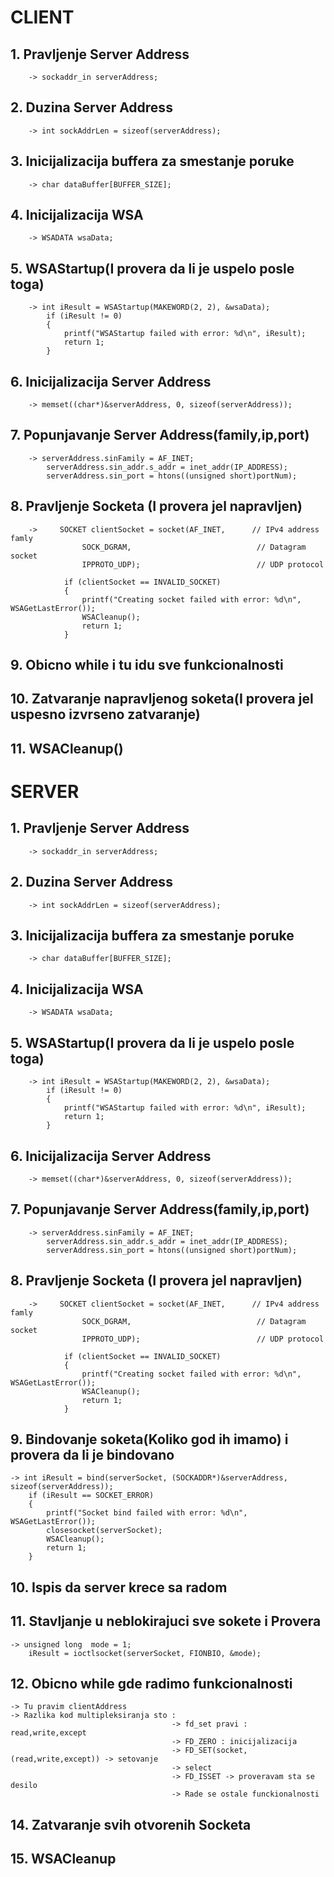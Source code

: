 # CLIENT

## 1. Pravljenje Server Address 
        -> sockaddr_in serverAddress;

## 2. Duzina Server Address
        -> int sockAddrLen = sizeof(serverAddress); 

## 3. Inicijalizacija buffera za smestanje poruke
        -> char dataBuffer[BUFFER_SIZE];
    
## 4. Inicijalizacija WSA
        -> WSADATA wsaData;
    
## 5. WSAStartup(I provera da li je uspelo posle toga)
        -> int iResult = WSAStartup(MAKEWORD(2, 2), &wsaData);
            if (iResult != 0)
            {
                printf("WSAStartup failed with error: %d\n", iResult);
                return 1;
            }

## 6. Inicijalizacija Server Address
        -> memset((char*)&serverAddress, 0, sizeof(serverAddress));
    
## 7. Popunjavanje Server Address(family,ip,port)
        -> serverAddress.sinFamily = AF_INET;
            serverAddress.sin_addr.s_addr = inet_addr(IP_ADDRESS);
            serverAddress.sin_port = htons((unsigned short)portNum);

## 8. Pravljenje Socketa (I provera jel napravljen)
        ->     SOCKET clientSocket = socket(AF_INET,      // IPv4 address famly
                    SOCK_DGRAM,                            // Datagram socket
                    IPPROTO_UDP);                          // UDP protocol

                if (clientSocket == INVALID_SOCKET)
                {
                    printf("Creating socket failed with error: %d\n", WSAGetLastError());
                    WSACleanup();
                    return 1;
                }

## 9. Obicno while i tu idu sve funkcionalnosti

## 10. Zatvaranje napravljenog soketa(I provera jel uspesno izvrseno zatvaranje)

## 11. WSACleanup()


# SERVER

## 1. Pravljenje Server Address 
        -> sockaddr_in serverAddress;

## 2. Duzina Server Address
        -> int sockAddrLen = sizeof(serverAddress); 

## 3. Inicijalizacija buffera za smestanje poruke
        -> char dataBuffer[BUFFER_SIZE];
    
## 4. Inicijalizacija WSA
        -> WSADATA wsaData;
    
## 5. WSAStartup(I provera da li je uspelo posle toga)
        -> int iResult = WSAStartup(MAKEWORD(2, 2), &wsaData);
            if (iResult != 0)
            {
                printf("WSAStartup failed with error: %d\n", iResult);
                return 1;
            }

## 6. Inicijalizacija Server Address
        -> memset((char*)&serverAddress, 0, sizeof(serverAddress));
    
## 7. Popunjavanje Server Address(family,ip,port)
        -> serverAddress.sinFamily = AF_INET;
            serverAddress.sin_addr.s_addr = inet_addr(IP_ADDRESS);
            serverAddress.sin_port = htons((unsigned short)portNum);

## 8. Pravljenje Socketa (I provera jel napravljen)
        ->     SOCKET clientSocket = socket(AF_INET,      // IPv4 address famly
                    SOCK_DGRAM,                            // Datagram socket
                    IPPROTO_UDP);                          // UDP protocol

                if (clientSocket == INVALID_SOCKET)
                {
                    printf("Creating socket failed with error: %d\n", WSAGetLastError());
                    WSACleanup();
                    return 1;
                }

## 9. Bindovanje soketa(Koliko god ih imamo) i provera da li je bindovano
    -> int iResult = bind(serverSocket, (SOCKADDR*)&serverAddress, sizeof(serverAddress));
        if (iResult == SOCKET_ERROR)
        {
            printf("Socket bind failed with error: %d\n", WSAGetLastError());
            closesocket(serverSocket);
            WSACleanup();
            return 1;
        }

## 10. Ispis da server krece sa radom


## 11. Stavljanje u neblokirajuci sve sokete i Provera
    -> unsigned long  mode = 1;
	    iResult = ioctlsocket(serverSocket, FIONBIO, &mode);

## 12. Obicno while gde radimo funkcionalnosti 
    -> Tu pravim clientAddress
    -> Razlika kod multipleksiranja sto : 
                                        -> fd_set pravi : read,write,except 
                                        -> FD_ZERO : inicijalizacija
                                        -> FD_SET(socket,(read,write,except)) -> setovanje
                                        -> select 
                                        -> FD_ISSET -> proveravam sta se desilo
                                        -> Rade se ostale funckionalnosti

## 14. Zatvaranje svih otvorenih Socketa

## 15. WSACleanup